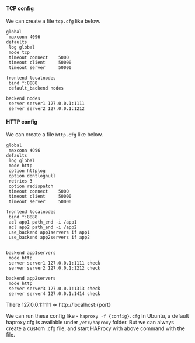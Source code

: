 #### TCP config
We can create a file `tcp.cfg` like below.
```config
global
 maxconn 4096
defaults
 log global
 mode tcp
 timeout connect	5000
 timeout client		50000
 timeout server		50000

frontend localnodes
 bind *:8888
 default_backend nodes

backend nodes
 server server1 127.0.0.1:1111
 server server2 127.0.0.1:1212
```

#### HTTP config
We can create a file `http.cfg` like below.

```config
global
 maxconn 4096
defaults
 log global
 mode http
 option httplog
 option dontlognull
 retries 3
 option redispatch
 timeout connect	5000
 timeout client		50000
 timeout server		50000

frontend localnodes
 bind *:8888
 acl app1 path_end -i /app1
 acl app2 path_end -i /app2
 use_backend app1servers if app1
 use_backend app2servers if app2
 

backend app1servers
 mode http
 server server1 127.0.0.1:1111 check
 server server2 127.0.0.1:1212 check

backend app2servers
 mode http
 server server3 127.0.0.1:1313 check
 server server4 127.0.0.1:1414 check
```
There 127.0.0.1:1111 => http://localhost:{port}

We can run these config like - `haproxy -f {config}.cfg`
In Ubuntu, a default haproxy.cfg is available under `/etc/haproxy` folder. But we can always create a custom .cfg file, and start HAProxy with above command with the file. 

